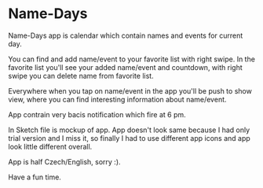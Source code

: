 # Name-Days

Name-Days app is calendar which contain names and events for current day.

You can find and add name/event to your favorite list with right swipe.
In the favorite list you'll see your added name/event and countdown, with right swipe you can delete name from favorite list.

Everywhere when you tap on name/event in the app you'll be push to show view, where you can find interesting information about name/event.

App contrain very bacis notification which fire at 6 pm.

In Sketch file is mockup of app.
App doesn't look same because I had only trial version and I miss it, so finally I had to use different app icons and app look little different overall.

App is half Czech/English, sorry :).

Have a fun time.
